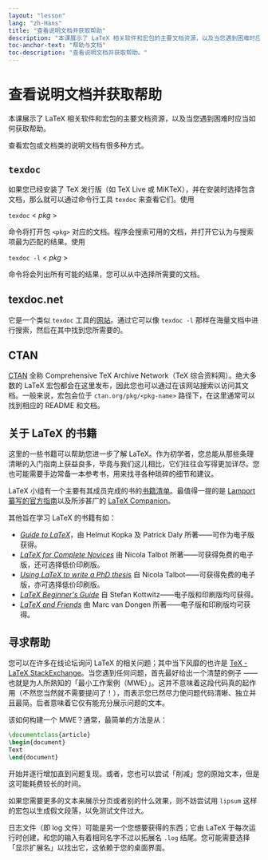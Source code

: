 ```yaml
---
layout: "lesson"
lang: "zh-Hans"
title: "查看说明文档并获取帮助"
description: "本课展示了 LaTeX 相关软件和宏包的主要文档资源，以及当您遇到困难时应当如何获取帮助。"
toc-anchor-text: "帮助与文档"
toc-description: "查看说明文档并获取帮助。"
---
```


# 查看说明文档并获取帮助

<span
  class="summary">本课展示了 LaTeX 相关软件和宏包的主要文档资源，以及当您遇到困难时应当如何获取帮助。</span>

查看宏包或文档类的说明文档有很多种方式。

## `texdoc`

如果您已经安装了 TeX 发行版（如 TeX Live 或 MiKTeX），并在安装时选择包含文档，那么就可以通过命令行工具 `texdoc` 来查看它们。使用

`texdoc` < _pkg_ >

命令将打开包 `<pkg>` 对应的文档。程序会搜索可用的文档，并打开它认为与搜索项最为匹配的结果。使用

`texdoc -l` < _pkg_ >

命令将会列出所有可能的结果，您可以从中选择所需要的文档。

## texdoc.net

它是一个类似 `texdoc` 工具的[网站](https://texdoc.net/)。通过它可以像 `texdoc -l` 那样在海量文档中进行搜索，然后在其中找到您所需要的。

## CTAN

[CTAN](https://www.ctan.org) 全称 Comprehensive TeX Archive Network（TeX 综合资料网）。绝大多数的 LaTeX 宏包都会在这里发布，因此您也可以通过在该网站搜索以访问其文档。一般来说，宏包会位于 `ctan.org/pkg/<pkg-name>` 路径下，在这里通常可以找到相应的 README 和文档。

## 关于 LaTeX 的书籍

这里的一些书籍可以帮助您进一步了解 LaTeX。作为初学者，您总能从那些条理清晰的入门指南上获益良多，毕竟与我们这儿相比，它们往往会写得更加详尽。您也可能需要手边常备一本参考书，用来找寻各种琐碎的细节和建议。

<!--  -->

LaTeX 小组有一个主要有其成员完成的书的[书籍清单](https://www.latex-project.org/help/books)。最值得一提的是 [Lamport 纂写的官方指南](https://www.informit.com/store/latex-a-document-preparation-system-9780201529838)以及所涉甚广的 [LaTeX Companion](https://www.informit.com/store/latex-companion-9780201362992)。

其他旨在学习 LaTeX 的书籍有如：

- [_Guide to LaTeX_](https://www.informit.com/store/guide-to-latex-9780132651714)，由  Helmut
  Kopka 及 Patrick Daly 所著——可作为电子版获得。
- [_LaTeX for Complete Novices_](https://www.dickimaw-books.com/latex/novices/) 由
  Nicola Talbot 所著——可获得免费的电子版，还可选择低价印刷版。
- [_Using LaTeX to write a PhD thesis_](https://www.dickimaw-books.com/latex/thesis/) 自
  Nicola Talbot——可获得免费的电子版，亦可选择低价印刷版。
- [_LaTeX Beginner's Guide_](https://www.packtpub.com/gb/hardware-and-creative/latex-beginners-guide)
  自 Stefan Kottwitz——电子版和印刷版均可获得。
- [_LaTeX and Friends_](https://www.springer.com/gp/book/9783642238154) 由
  Marc van Dongen 所著——电子版和印刷版均可获得。

## 寻求帮助

您可以在许多在线论坛询问 LaTeX 的相关问题；其中当下风靡的也许是 [TeX - LaTeX StackExchange](https://tex.stackexchange.com)。当您遇到任何问题，首先最好给出一个清楚的例子 —— 也就是为人所熟知的「最小工作案例（MWE）」。这并不意味着这段代码真的起作用（不然您当然就不需要提问了！），而表示您已然尽力使问题代码清晰、独立并且最简。后者意味着它仅有能充分展示问题的文本。

该如何构建一个 MWE？通常，最简单的方法是从：

```latex
\documentclass{article}
\begin{document}
Text
\end{document}
```

开始并逐行增加直到问题复现。或者，您也可以尝试「削减」您的原始文本，但是这可能耗费较长的时间。

如果您需要更多的文本来展示分页或者别的什么效果，则不妨尝试用 `lipsum` 这样的宏包以生成假文段落，以免测试文件过大。

日志文件（即 log 文件）可能是另一个您想要获得的东西；它由 LaTeX 于每次运行时创建，和您的输入有着相同名字不过以拓展名 `.log` 结尾。您可能需要选择「显示扩展名」以找出它，这依赖于您的桌面界面。
